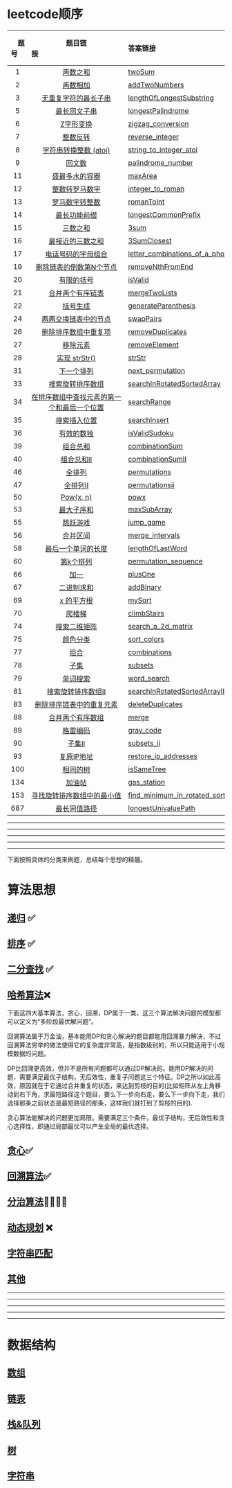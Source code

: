 
# leetcode顺序
| &emsp;题号&emsp; | 题目链接&emsp;&emsp;&emsp;&emsp;&emsp;&emsp;&emsp;&emsp;&emsp;&emsp;&emsp;&emsp;| 答案链接&emsp;&emsp;&emsp;&emsp;&emsp;&emsp;&emsp;&emsp;&emsp;&emsp;&emsp;&emsp;| &emsp;难度&emsp; | &emsp;完成度&emsp;  |
| :--: | :--: | :----------------------------------------------------------- | :-----------------------------------------------------------  | :------: |
|  1| [两数之和](https://leetcode-cn.com/problems/two-sum/) | [twoSum](./array/leetcode/easy/twoSum.h) | <font color=green>easy</font> | ✅ |
|  2| [两数相加](https://leetcode-cn.com/problems/add-two-numbers/) | [addTwoNumbers](./linkedList/leetcode/medium/addTwoNumbers.h) | <font color=orange> medium </font> | ✅ |
|  3| [无重复字符的最长子串](https://leetcode-cn.com/problems/longest-substring-without-repeating-characters/) | [lengthOfLongestSubstring](./string/leetcode/medium/lengthOfLongestSubstring.h) | <font color=orange> medium </font> | ✅ |
|  5| [最长回文子串](https://leetcode-cn.com/problems/longest-palindromic-substring/) | [longestPalindrome](./string/leetcode/medium/longestPalindrome.h) | <font color=orange> medium </font>| ✅ |
|  6| [Z字形变换](https://leetcode-cn.com/problems/zigzag-conversion/) | [zigzag_conversion](./string/leetcode/medium/zigzag_conversion.h) | <font color=orange> medium </font>| ✅ |
|  7| [整数反转](https://leetcode-cn.com/problems/reverse-integer/) | [reverse_integer](./other/leetcode/easy/reverse_integer.h) | <font color=green>easy</font> | ✅ |
|  8| [字符串转换整数 (atoi)](https://leetcode-cn.com/problems/string-to-integer-atoi/) | [string_to_integer_atoi](./string/leetcode/medium/string_to_integer_atoi.h) | <font color=orange> medium </font> | ✅ |
|  9| [回文数](https://leetcode-cn.com/problems/palindrome-number/) | [palindrome_number](./other/leetcode/easy/palindrome_number.h) | <font color=green>easy</font> | ✅ |
|  11  | [盛最多水的容器](https://leetcode-cn.com/problems/container-with-most-water/) | [maxArea](./array/leetcode/maxArea.h) | <font color=orange> medium </font> | ✅ |
|  12  | [整数转罗马数字](https://leetcode-cn.com/problems/integer-to-roman/) | [integer_to_roman](./string/leetcode/medium/integer_to_roman.h) | <font color=orange> medium </font> | ✅ |
|  13| [罗马数字转整数](https://leetcode-cn.com/problems/roman-to-integer/) | [romanToInt](./string/leetcode/easy/romanToInt.h) | <font color=green>easy</font> | ✅ |
|  14| [最长功能前缀](https://leetcode-cn.com/problems/longest-common-prefix/) | [longestCommonPrefix](./string/leetcode/easy/longestCommonPrefix.h) | <font color=green>easy</font> | ✅ |
|  15  | [三数之和](https://leetcode-cn.com/problems/3sum/) | [3sum](./array/leetcode/medium/3sum.h) | <font color=orange> medium </font> | ✅ |
|  16  | [最接近的三数之和](https://leetcode-cn.com/problems/3sum-closest) | [3SumClosest](./array/leetcode/medium/3SumClosest.h) | <font color=orange> medium </font> | ✅ |
|  17  | [电话号码的字母组合](https://leetcode-cn.com/problems/letter-combinations-of-a-phone-number/) | [letter_combinations_of_a_phone_number](./backtracking/leetcode/medium/letter_combinations_of_a_phone_number.h) | <font color=orange> medium </font> | ✅ |
|  19  | [		删除链表的倒数第N个节点](https://leetcode-cn.com/problems/remove-nth-node-from-end-of-list)| [removeNthFromEnd](./linkedList/leetcode/removeNthFromEnd.h) | <font color=orange> medium </font>| ✅ |
|  20   | [有限的括号](https://leetcode-cn.com/problems/valid-parentheses/)| [isValid](./stack+queue/leetcode/easy/isValid.h) | <font color=green>easy</font> | ✅ |
|  21   | [合并两个有序链表](https://leetcode-cn.com/problems/merge-two-sorted-lists)| [mergeTwoLists](./linkedList/leetcode/easy/mergeTwoLists.h) | <font color=green>easy</font>  | ✅  |
|  22   | [括号生成](https://leetcode-cn.com/problems/generate-parentheses/)| [generateParenthesis](./recursion/leetcode/medium/generateParenthesis.h) | <font color=orange> medium </font> | ✅ |
|  24   | [两两交换链表中的节点](https://leetcode-cn.com/problems/swap-nodes-in-pairs)| [swapPairs](./linkedList/leetcode/medium/swapPairs.h) | <font color=orange> medium </font> | ✅ |
|  26  | [删除排序数组中重复项](https://leetcode-cn.com/problems/remove-duplicates-from-sorted-array/) | [removeDuplicates](./array/leetcode/easy/removeDuplicates.h)  | <font color=green>easy</font> | ✅ |
|  27  | [移除元素](https://leetcode-cn.com/problems/remove-element/submissions/) | [removeElement](./array/leetcode/easy/removeElement.h)  | <font color=green>easy</font> | ✅ |
|  28| [实现 strStr()](https://leetcode-cn.com/problems/implement-strstr/) | [strStr](./string/leetcode/easy/strStr.h) | <font color=green>easy</font> | ✅ |
|  31| [下一个排列](https://leetcode-cn.com/problems/next-permutation/) | [next_permutation](./other/leetcode/medium/next_permutation.h) | <font color=orange> medium </font>| ✅ |
|  33   | [搜索旋转排序数组](https://leetcode-cn.com/problems/search-in-rotated-sorted-array)| [searchInRotatedSortedArray](./bsearch/leetcode/medium/searchInRotatedSortedArray.h) |  <font color=orange> medium </font> | ✅|
|  34   | [在排序数组中查找元素的第一个和最后一个位置](https://leetcode-cn.com/problems/find-first-and-last-position-of-element-in-sorted-array/)| [searchRange](./bsearch/leetcode/medium/searchRange.h) |  <font color=orange> medium </font> | ✅|
|  35  | [搜索插入位置](https://leetcode-cn.com/problems/search-insert-position/) | [searchInsert](./array/leetcode/easy/searchInsert.h)  | <font color=green>easy</font> | ✅ |
|  36   | [有效的数独](https://leetcode-cn.com/problems/valid-sudoku/)| [isValidSudoku](./other/leetcode/medium/isValidSudoku.h) |  <font color=orange> medium </font> | ✅|
|  39   | [组合总和](https://leetcode-cn.com/problems/combination-sum/)| [combinationSum](./backtracking/leetcode/medium/combinationSum.h) |  <font color=orange> medium </font> | ✅|
|  40   | [组合总和II](https://leetcode-cn.com/problems/combination-sum-ii/)| [combinationSumII](./backtracking/leetcode/medium/combinationSumII.h) |  <font color=orange> medium </font> | ✅|
|  46   | [全排列](https://leetcode-cn.com/problems/permutations/)| [permutations](./backtracking/leetcode/medium/permutations.h) |  <font color=orange> medium </font> | ✅|
|  47   | [全排列II](https://leetcode-cn.com/problems/permutations-ii/)| [permutationsii](./backtracking/leetcode/medium/permutationsii.h) |  <font color=orange> medium </font> | ✅|
|  50 | [Pow(x, n)](https://leetcode-cn.com/problems/powx-n/solution/powx-n-by-leetcode/) | [powx](./bsearch/leetcode/medium/powx.h) | <font color=orange> medium </font> | ✅ |
|  53  | [最大子序和](https://leetcode-cn.com/problems/maximum-subarray/) | [maxSubArray](./array/leetcode/easy/maxSubArray.h)  | <font color=green>easy</font> | ✅ |
|  55  | [跳跃游戏](https://leetcode-cn.com/problems/jump-game/) | [jump_game](./greed/leetcode/medium/jump_game.h) | <font color=orange> medium </font>  | ✅ |
|  56  | [合并区间](https://leetcode-cn.com/problems/merge-intervals/) | [merge_intervals](./sort/leetcode/merge_intervals.h) | <font color=orange> medium </font> | ✅ |
|  58| [最后一个单词的长度](https://leetcode-cn.com/problems/length-of-last-word) | [lengthOfLastWord](./string/leetcode/easy/lengthOfLastWord.h) | <font color=green>easy</font> | ✅ |
|  60   | [第k个排列](https://leetcode-cn.com/problems/permutation-sequence/)| [permutation_sequence](./backtracking/leetcode/medium/permutation_sequence.h) |  <font color=orange> medium </font> | ✅|
|  66  | [加一](https://leetcode-cn.com/problems/plus-one/) | [plusOne](./array/leetcode/easy/plusOne.h) | <font color=green>easy</font> | ✅ |
|  67  | [二进制求和](https://leetcode-cn.com/problems/add-binary/) | [addBinary](./array/leetcode/easy/addBinary.h) | <font color=green>easy</font> | ✅ |
|  69   | [x 的平方根](https://leetcode-cn.com/problems/sqrtx/%E2%80%A8)| [mySqrt](./bsearch/leetcode/mySqrt.h) | <font color=green>easy</font> | ✅ |
|  70   | [爬楼梯](https://leetcode-cn.com/problems/climbing-stairs/)| [climbStairs](./dp/leetcode/easy/climbStairs.h) | <font color=green>easy</font> | ✅ |
|  74 | [搜索二维矩阵](https://leetcode-cn.com/problems/search-a-2d-matrix/) | [search_a_2d_matrix](./bsearch/leetcode/medium/search_a_2d_matrix.h) | <font color=orange> medium </font> | ✅ |
|  75  | [颜色分类](https://leetcode-cn.com/problems/sort-colors/) | [sort_colors](./sort/leetcode/sort_colors.h) | <font color=orange> medium </font> | ✅ |
|  77   | [组合](https://leetcode-cn.com/problems/combinations/)| [combinations](./backtracking/leetcode/medium/combinations.h) |  <font color=orange> medium </font> | ✅|
|  78   | [子集](https://leetcode-cn.com/problems/subsets/)| [subsets](./backtracking/leetcode/medium/subsets.h) |  <font color=orange> medium </font> | ✅|
|  79   | [单词搜索](https://leetcode-cn.com/problems/word-search/)| [word_search](./backtracking/leetcode/medium/word_search.h) |  <font color=orange> medium </font> | ✅|
|  81 | [搜索旋转排序数组II](https://leetcode-cn.com/problems/search-in-rotated-sorted-array-ii/) | [searchInRotatedSortedArrayII](./bsearch/leetcode/medium/searchInRotatedSortedArrayII.h) | <font color=orange> medium </font> | ✅ |
|  83   | [删除排序链表中的重复元素](https://leetcode-cn.com/problems/remove-duplicates-from-sorted-list/)| [deleteDuplicates](./linkedList/leetcode/easy/deleteDuplicates.h) | <font color=green>easy</font> | ✅  |
|  88  | [合并两个有序数组](https://leetcode-cn.com/problems/merge-sorted-array/) | [merge](./array/leetcode/easy/merge.h) | <font color=green>easy</font> | ✅ |
|  89   | [格雷编码](https://leetcode-cn.com/problems/gray-code/)| [gray_code](./backtracking/leetcode/medium/gray_code.h) |  <font color=orange> medium </font> | ✅|
|  90   | [子集II](https://leetcode-cn.com/problems/subsets-ii)| [subsets_ii](./backtracking/leetcode/medium/subsets_ii.h) |  <font color=orange> medium </font> | ✅|
|  93   | [复原IP地址](https://leetcode-cn.com/problems/restore-ip-addresses)| [restore_ip_addresses](./backtracking/leetcode/medium/restore_ip_addresses.h) |  <font color=orange> medium </font> | ✅|
|  100  | [相同的树](https://leetcode-cn.com/problems/same-tree/) | [isSameTree](./tree/leetcode/easy/isSameTree.h) | <font color=green>easy</font> | ✅ |
|  134  | [加油站](https://leetcode-cn.com/problems/gas-station/) | [gas_station](./greed/leetcode/medium/gas_station.h) | <font color=orange> medium </font>  | ✅ |
|  153 | [寻找旋转排序数组中的最小值](https://leetcode-cn.com/problems/find-minimum-in-rotated-sorted-array/) | [find_minimum_in_rotated_sorted_array](./bsearch/leetcode/medium/find_minimum_in_rotated_sorted_array.h) | <font color=orange> medium </font> | ✅ |
|  687   | [最长同值路径](https://leetcode-cn.com/problems/longest-univalue-path/)| [longestUnivaluePath](./recursion/leetcode/medium/longestUnivaluePath.h) | <font color=green>easy</font> | ✅ |





----------------
-----------------
------------------------
------------------------
----------------------------------



下面按照具体的分类来刷题，总结每个思想的精髓。

# **算法思想**

## [递归](./recursion.md) ✅

## [排序](./sort.md) ✅

## [二分查找](./bsearch.md) ✅

## [哈希算法](./hash.md)❌

下面这四大基本算法，贪心，回溯，DP属于一类，这三个算法解决问题的模型都可以定义为“多阶段最优解问题”。

回溯算法属于万金油，基本能用DP和贪心解决的题目都能用回溯暴力解决，不过回溯算法穷举的做法使得它的复杂度非常高，是指数级别的，所以只能适用于小规模数据的问题。

DP比回溯更高效，但并不是所有问题都可以通过DP解决的。能用DP解决的问题，需要满足最优子结构，无后效性，重复子问题这三个特征。DP之所以如此高效，原因就在于它通过合并重复的状态，来达到剪枝的目的(比如矩阵从左上角移动到右下角，求最短路径这个题目，要么下一步向右走，要么下一步向下走，我们选择那条之前状态是最短路径的那条，这样我们就打到了剪枝的目的).


贪心算法能解决的问题更加局限。需要满足三个条件，最优子结构，无后效性和贪心选择性，即通过局部最优可以产生全局的最优选择。





## [贪心](./greed.md)✅
## [回溯算法](./backtracking.md)✅
## [分治算法](./divideandconquer.md)🚶🚶🚶🚶
## [动态规划](./dp.md) ❌


## [字符串匹配](./stringmatch.md)


## [其他](./other.md)

----------------
-----------------
------------------------
------------------------
----------------------------------

# **数据结构**

## [数组](./array.md)

## [链表](./linkedList.md) 
## [栈&队列](./stack_queue.md)   

## [树](./tree.md)       

## [字符串](./string.md)



































